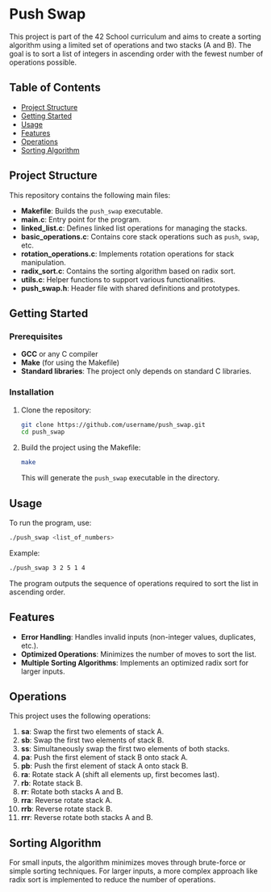 
# Push Swap

This project is part of the 42 School curriculum and aims to create a sorting algorithm using a limited set of operations and two stacks (A and B). The goal is to sort a list of integers in ascending order with the fewest number of operations possible.

## Table of Contents
- [Project Structure](#project-structure)
- [Getting Started](#getting-started)
- [Usage](#usage)
- [Features](#features)
- [Operations](#operations)
- [Sorting Algorithm](#sorting-algorithm)

## Project Structure

This repository contains the following main files:

- **Makefile**: Builds the `push_swap` executable.
- **main.c**: Entry point for the program.
- **linked_list.c**: Defines linked list operations for managing the stacks.
- **basic_operations.c**: Contains core stack operations such as `push`, `swap`, etc.
- **rotation_operations.c**: Implements rotation operations for stack manipulation.
- **radix_sort.c**: Contains the sorting algorithm based on radix sort.
- **utils.c**: Helper functions to support various functionalities.
- **push_swap.h**: Header file with shared definitions and prototypes.

## Getting Started

### Prerequisites
- **GCC** or any C compiler
- **Make** (for using the Makefile)
- **Standard libraries**: The project only depends on standard C libraries.

### Installation
1. Clone the repository:
   ```bash
   git clone https://github.com/username/push_swap.git
   cd push_swap
   ```
2. Build the project using the Makefile:
   ```bash
   make
   ```
   This will generate the `push_swap` executable in the directory.

## Usage

To run the program, use:
```bash
./push_swap <list_of_numbers>
```
Example:
```bash
./push_swap 3 2 5 1 4
```

The program outputs the sequence of operations required to sort the list in ascending order.

## Features

- **Error Handling**: Handles invalid inputs (non-integer values, duplicates, etc.).
- **Optimized Operations**: Minimizes the number of moves to sort the list.
- **Multiple Sorting Algorithms**: Implements an optimized radix sort for larger inputs.

## Operations

This project uses the following operations:

1. **sa**: Swap the first two elements of stack A.
2. **sb**: Swap the first two elements of stack B.
3. **ss**: Simultaneously swap the first two elements of both stacks.
4. **pa**: Push the first element of stack B onto stack A.
5. **pb**: Push the first element of stack A onto stack B.
6. **ra**: Rotate stack A (shift all elements up, first becomes last).
7. **rb**: Rotate stack B.
8. **rr**: Rotate both stacks A and B.
9. **rra**: Reverse rotate stack A.
10. **rrb**: Reverse rotate stack B.
11. **rrr**: Reverse rotate both stacks A and B.

## Sorting Algorithm

For small inputs, the algorithm minimizes moves through brute-force or simple sorting techniques. For larger inputs, a more complex approach like radix sort is implemented to reduce the number of operations.

